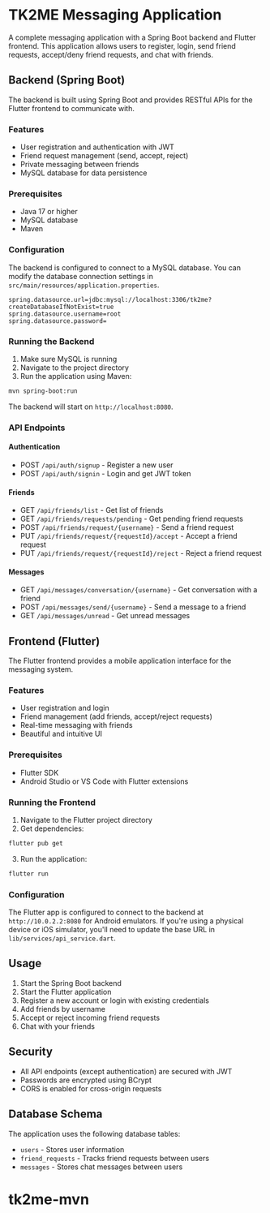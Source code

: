 # TK2ME Messaging Application

A complete messaging application with a Spring Boot backend and Flutter frontend. This application allows users to register, login, send friend requests, accept/deny friend requests, and chat with friends.

## Backend (Spring Boot)

The backend is built using Spring Boot and provides RESTful APIs for the Flutter frontend to communicate with.

### Features

- User registration and authentication with JWT
- Friend request management (send, accept, reject)
- Private messaging between friends
- MySQL database for data persistence

### Prerequisites

- Java 17 or higher
- MySQL database
- Maven

### Configuration

The backend is configured to connect to a MySQL database. You can modify the database connection settings in `src/main/resources/application.properties`.

```properties
spring.datasource.url=jdbc:mysql://localhost:3306/tk2me?createDatabaseIfNotExist=true
spring.datasource.username=root
spring.datasource.password=
```

### Running the Backend

1. Make sure MySQL is running
2. Navigate to the project directory
3. Run the application using Maven:

```bash
mvn spring-boot:run
```

The backend will start on `http://localhost:8080`.

### API Endpoints

#### Authentication
- POST `/api/auth/signup` - Register a new user
- POST `/api/auth/signin` - Login and get JWT token

#### Friends
- GET `/api/friends/list` - Get list of friends
- GET `/api/friends/requests/pending` - Get pending friend requests
- POST `/api/friends/request/{username}` - Send a friend request
- PUT `/api/friends/request/{requestId}/accept` - Accept a friend request
- PUT `/api/friends/request/{requestId}/reject` - Reject a friend request

#### Messages
- GET `/api/messages/conversation/{username}` - Get conversation with a friend
- POST `/api/messages/send/{username}` - Send a message to a friend
- GET `/api/messages/unread` - Get unread messages

## Frontend (Flutter)

The Flutter frontend provides a mobile application interface for the messaging system.

### Features

- User registration and login
- Friend management (add friends, accept/reject requests)
- Real-time messaging with friends
- Beautiful and intuitive UI

### Prerequisites

- Flutter SDK
- Android Studio or VS Code with Flutter extensions

### Running the Frontend

1. Navigate to the Flutter project directory
2. Get dependencies:

```bash
flutter pub get
```

3. Run the application:

```bash
flutter run
```

### Configuration

The Flutter app is configured to connect to the backend at `http://10.0.2.2:8080` for Android emulators. If you're using a physical device or iOS simulator, you'll need to update the base URL in `lib/services/api_service.dart`.

## Usage

1. Start the Spring Boot backend
2. Start the Flutter application
3. Register a new account or login with existing credentials
4. Add friends by username
5. Accept or reject incoming friend requests
6. Chat with your friends

## Security

- All API endpoints (except authentication) are secured with JWT
- Passwords are encrypted using BCrypt
- CORS is enabled for cross-origin requests

## Database Schema

The application uses the following database tables:
- `users` - Stores user information
- `friend_requests` - Tracks friend requests between users
- `messages` - Stores chat messages between users
# tk2me-mvn
